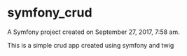 symfony_crud
===============

A Symfony project created on September 27, 2017, 7:58 am.

This is a simple crud app created using symfony and twig
